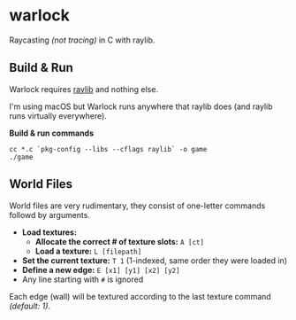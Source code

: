 # warlock

Raycasting *(not tracing)* in C with raylib.

## Build & Run

Warlock requires [raylib](https://www.raylib.com/index.html) and nothing else.

I'm using macOS but Warlock runs anywhere that raylib does (and raylib runs virtually everywhere).

**Build & run commands**

```
cc *.c `pkg-config --libs --cflags raylib` -o game
./game
```

## World Files

World files are very rudimentary, they consist of one-letter commands followd by arguments.

- **Load textures:**
  - **Allocate the correct # of texture slots:** `A [ct]`
  - **Load a texture:** `L [filepath]`
- **Set the current texture:** `T 1` (1-indexed, same order they were loaded in)
- **Define a new edge:** `E [x1] [y1] [x2] [y2]`
- Any line starting with `#` is ignored

Each edge (wall) will be textured according to the last texture command *(default: 1)*.